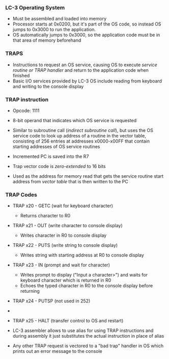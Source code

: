 ### LC-3 Operating System
- Must be assembled and loaded into memory
- Processor starts at 0x0200, but it's part of the OS code, so instead OS jumps to 0x3000 to run the application.
- OS automatically jumps to 0x3000, so the application code must be in that area of memory beforehand


### TRAPS
- Instructions to request an OS service, causing OS to execute *service routine or TRAP handler* and return to the application code when finished
- Basic I/O services provided by LC-3 OS include reading from keyboard and writing to the console display

### TRAP instruction
- Opcode: 1111
- 8-bit operand that indicates which OS service is requested
- Similar to subroutine call (*indirect subroutine call*), but uses the OS service code to look up address of a routine in the vector table, consisting of 256 entries at addresses x0000-x00FF that contain starting addresses of OS service routines

- Incremented PC is saved into the R7
- Trap vector code is *zero-extended* to 16 bits
- Used as the address for memory read that gets the service routine start address from *vector table* that is then written to the PC

### TRAP Codes
- TRAP x20 - GETC (wait for keyboard character)
	- Returns character to R0
- TRAP x21 - OUT (write character to console display)
	- Writes character in R0 to console display
- TRAP x22 - PUTS (write string to console display)
	- Writes string with starting address at R0 to console display
- TRAP x23 - IN (prompt and wait for character)
	- Writes prompt to display ("Input a character>") and waits for keyboard character which is returned in R0
	- Echoes the typed character in R0 to the console display before returning
- TRAP x24 - PUTSP (not used in 252)
- 
- TRAP x25 - HALT (transfer control to OS and restart)

- LC-3 assembler allows to use alias for using TRAP instructions and during assembly it just substitutes the actual instruction in place of alias
- Any other TRAP request is vectored to a "bad trap" handler in OS which prints out an error message to the console